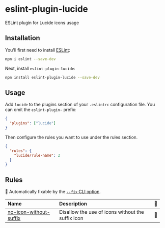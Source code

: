 # eslint-plugin-lucide

ESLint plugin for Lucide icons usage

## Installation

You'll first need to install [ESLint](https://eslint.org/):

```sh
npm i eslint --save-dev
```

Next, install `eslint-plugin-lucide`:

```sh
npm install eslint-plugin-lucide --save-dev
```

## Usage

Add `lucide` to the plugins section of your `.eslintrc` configuration file. You can omit the `eslint-plugin-` prefix:

```json
{
  "plugins": ["lucide"]
}
```

Then configure the rules you want to use under the rules section.

```json
{
  "rules": {
    "lucide/rule-name": 2
  }
}
```

## Rules

<!-- begin auto-generated rules list -->

🔧 Automatically fixable by the [`--fix` CLI option](https://eslint.org/docs/user-guide/command-line-interface#--fix).

| Name                                                           | Description                                       | 🔧  |
| :------------------------------------------------------------- | :------------------------------------------------ | :-- |
| [no-icon-without-suffix](docs/rules/no-icon-without-suffix.md) | Disallow the use of icons without the suffix icon | 🔧  |

<!-- end auto-generated rules list -->
